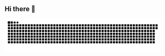## Hi there 👋

<!--
**CoderZ90/CoderZ90** is a ✨ _special_ ✨ repository because its `README.md` (this file) appears on your GitHub profile.

Here are some ideas to get you started:

- 🔭 I’m currently working on ...
- 🌱 I’m currently learning ...
- 👯 I’m looking to collaborate on ...
- 🤔 I’m looking for help with ...
- 💬 Ask me about ...
- 📫 How to reach me: ...
- 😄 Pronouns: ...
- ⚡ Fun fact: ...
-->
<picture>
  <source media="(prefers-color-scheme: dark)" srcset="https://raw.githubusercontent.com/CoderZ90/CoderZ90/refs/heads/main/download.svg">
  <source media="(prefers-color-scheme: light)" srcset="https://raw.githubusercontent.com/CoderZ90/CoderZ90/refs/heads/main/download.svg">
  <img alt="github contribution grid snake animation" src="https://raw.githubusercontent.com/CoderZ90/CoderZ90/refs/heads/main/download.svg">
</picture>
